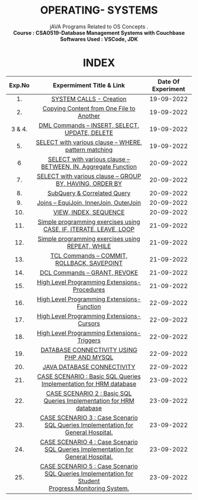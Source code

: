 <h1 align = "center">
  OPERATING- SYSTEMS
</h1>

<div align="center">
jAVA Programs Related to OS Concepts .<br/>
<strong> Course : CSA0519-Database Management Systems with Couchbase <strong> <br/>
<strong> Softwares Used : VSCode, JDK </strong>
</div>

<h1 align="center"> INDEX </h1>
<div align="center">

|Exp.No 		|Expermiment Title & Link  	|Date Of Experiment	|
|:---:|:---:|:---:|
|1.		|[SYSTEM CALLS - Creation](#exp1)	|19-09-2022		|
|2.		|[Copying Content from One File to Another ](#exp2)<br/>	|19-09-2022		|
|3 & 4.		|[DML Commands – INSERT, SELECT, UPDATE, DELETE ](#exp3)<br/>	|19-09-2022		|
|5.		|[SELECT with various clause – WHERE, pattern matching ](#exp5)<br/>	|19-09-2022		|
|6		|[SELECT with various clause – BETWEEN, IN, Aggregate Function ](#exp6)<br/>	|20-09-2022		|
|7.		|[SELECT with various clause – GROUP BY, HAVING, ORDER BY ](#exp7)<br/>	|20-09-2022		|
|8.		|[SubQuery & Correlated Query ](#exp8)<br/>	|20-09-2022		|
|9.		|[Joins – EquiJoin, InnerJoin, OuterJoin](#exp9)<br/>	|20-09-2022		|
|10.		|[VIEW, INDEX, SEQUENCE ](#exp10)<br/>	|20-09-2022		|
|11.		|[Simple programming  exercises using CASE, IF, ITERATE, LEAVE, LOOP ](#exp11)<br/>	|21-09-2022		|
|12.		|[Simple programming  exercises using REPEAT, WHILE](#exp12)<br/>	|21-09-2022		|
|13.		|[TCL Commands – COMMIT, ROLLBACK, SAVEPOINT ](#exp13)<br/>	|21-09-2022		|
|14.		|[DCL Commands – GRANT, REVOKE ](#exp14)<br/>	|21-09-2022		|
|15.		|[High Level Programming Extensions-Procedures ](#exp15)<br/>	|21-09-2022		|
|16.		|[High Level Programming Extensions-Function ](#exp16)<br/>	|22-09-2022		|
|17.		|[High Level Programming Extensions-Cursors ](#exp17)<br/>	|22-09-2022		|
|18.		|[High Level Programming Extensions-Triggers](#exp18)<br/>	|22-09-2022		|
|19.		|[DATABASE CONNECTIVITY USING PHP AND MYSQL ](#exp19)<br/>	|22-09-2022		|
|20.		|[JAVA DATABASE CONNECTIVITY ](#exp20)<br/>	|22-09-2022		|
|21.		|[CASE SCENARIO : Basic SQL Queries Implementation for HRM database](#exp21)<br/>	|23-09-2022		|
|22.		|[CASE SCENARIO 2 : Basic SQL Queries Implementation for HRM database](#exp22)<br/>	|23-09-2022		|
|23.		|[CASE SCENARIO 3 : Case Scenario SQL Queries Implementation for General Hospital.](#exp23)<br/>	|23-09-2022		|
|24.		|[CASE SCENARIO 4 : Case Scenario SQL Queries Implementation for General Hospital.](#exp24)<br/>	|23-09-2022		|
|25.		|[CASE SCENARIO 5 : Case Scenario SQL Queries Implementation for Student <br/>Progress Monitoring System. ](#exp25)<br/>	|23-09-2022		|
